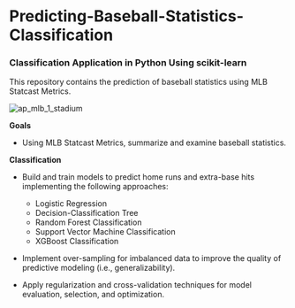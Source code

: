 # Predicting-Baseball-Statistics-Classification
### Classification Application in Python Using scikit-learn

This repository contains the prediction of baseball statistics using MLB Statcast Metrics.

![ap_mlb_1_stadium](https://user-images.githubusercontent.com/41403941/56247467-aea64980-6059-11e9-9308-f35c5d5ea3d9.jpg)

**Goals**

- Using MLB Statcast Metrics, summarize and examine baseball statistics.

**Classification**
- Build and train models to predict home runs and extra-base hits implementing the following approaches:
    - Logistic Regression
    - Decision-Classification Tree
    - Random Forest Classification
    - Support Vector Machine Classification
    - XGBoost Classification
    
- Implement over-sampling for imbalanced data to improve the quality of predictive modeling (i.e., generalizability).
- Apply regularization and cross-validation techniques for model evaluation, selection, and optimization.


